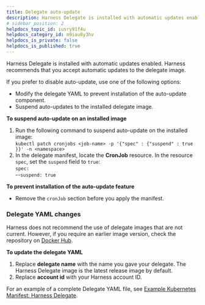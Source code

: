 ```yaml
---
title: Delegate auto-update
description: Harness Delegate is installed with automatic updates enabled. Harness recommends that you accept automatic updates to the delegate image. If you prefer to disable auto-update, use one of the followin…
# sidebar_position: 2
helpdocs_topic_id: iusry91f4u
helpdocs_category_id: m9iau0y3hv
helpdocs_is_private: false
helpdocs_is_published: true
---
```


Harness Delegate is installed with automatic updates enabled. Harness recommends that you accept automatic updates to the delegate image. 

If you prefer to disable auto-update, use one of the following options:

* Modify the delegate YAML to prevent installation of the auto-update component.
* Suspend auto-updates to the installed delegate image.

**To suspend auto-update on an installed image**

1. Run the following command to suspend auto-update on the installed image:  
`kubectl patch cronjobs <job-name> -p '{"spec" : {"suspend" : true }}' -n <namespace>`
2. In the delegate manifest, locate the **CronJob** resource. In the resource `spec`, set the `suspend` field to `true`:   
`spec:`  
--`suspend: true`

**To prevent installation of the auto-update feature**

* Remove the `cronJob` section before you apply the manifest.

### Delegate YAML changes

Harness does not recommend the use of delegate images that are not current. However, if you require an earlier image version, check the repository on [Docker Hub](https://hub.docker.com/).

**To update the delegate YAML**

1. Replace **delegate name** with the name you gave your delegate. The Harness Delegate image is the latest release image by default.
2. Replace **account id** with your Harness account ID.

For an example of a complete Delegate YAML file, see [Example Kubernetes Manifest: Harness Delegate](/docs/platform/2_Delegates/delegate-reference/YAML/example-kubernetes-manifest-harness-delegate.md).

